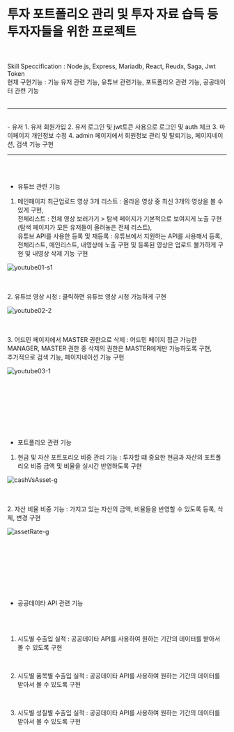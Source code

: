 
# 투자 포트폴리오 관리 및 투자 자료 습득 등 투자자들을 위한 프로젝트

<br><br>
Skill Speccification : Node.js, Express, Mariadb, React, Reudx, Saga, Jwt Token <br>
현재 구현기능 : 기능 유저 관련 기능, 유튜브 관련기능, 포트폴리오 관련 기능, 공공데이터 관련 기능 
<br><br>


--------------------------------------------------------------------------------------------


<br>
- 유저
1. 유저 회원가입
2. 유저 로그인 및 jwt토큰 사용으로 로그인 및 auth 체크
3. 마이페이지 개인정보 수정
4. admin 페이지에서 회원정보 관리 및 탈퇴기능, 페이지네이션, 검색 기능 구현
<br>

-----------------------------------------------------------------------------



<br><br>
- 유튜브 관련 기능
1. 메인페이지 최근업로드 영상 3개 리스트 : 올라온 영상 중 최신 3개의 영상을 볼 수 있게 구현, <br>
   전체리스트 : 전체 영상 보러가기 > 탐색 페이지가 기본적으로 보여지게 노출 구현 (탐색 페이지가 모든 유저들이 올려놓은 전체 리스트), <br>
   유튜브 API를 사용한 등록 및 재등록 : 유튜브에서 지원하는 API를 사용해서 등록,<br>
                                     전체리스트, 메인리스트, 내영상에 노출 구현 및 등록된 영상은 업로드 불가하게 구현 및 내영상 삭제 기능 구현

![youtube01-s1](https://user-images.githubusercontent.com/76759835/189476730-f0171855-3a2e-4859-9f9a-bb7c50066885.gif)




<br><br>
2. 유튜브 영상 시청 : 클릭하면 유튜브 영상 시청 가능하게 구현

![youtube02-2](https://user-images.githubusercontent.com/76759835/189476339-bb953f45-9773-4304-9961-1d99fc875dc8.gif)



<br><br>
3. 어드민 페이지에서 MASTER 권한으로 삭제 : 어드민 페이지 접근 가능한 MANAGER, MASTER 권한 중 삭제의 권한은 MASTER에게만 가능하도록 구현,<br>
                                         추가적으로 검색 기능, 페이지네이션 기능 구현

![youtube03-1](https://user-images.githubusercontent.com/76759835/189476568-fffa79b8-7920-4790-91ce-575665048d15.gif)


<br><br>
-----------------------------------------------------------------------------------------

<br><br>
- 포트폴리오 관련 기능
1. 현금 및 자산 포트포리오 비중 관리 기능 : 투자할 떄 중요한 현금과 자산의 포트폴리오 비중 금액 및 비율을 실시간 반영하도록 구현 

![cashVsAsset-g](https://user-images.githubusercontent.com/76759835/189477370-8c8e4921-b938-48bc-9fb9-48e0abf554c2.gif)




<br><br>
2. 자산 비율 비중 기능 : 가지고 있는 자산의 금액, 비율들을 반영할 수 있도록 등록, 삭제, 변경 구현 

![assetRate-g](https://user-images.githubusercontent.com/76759835/189477376-02fcd34e-df15-410c-8da7-f1e85a69f57c.gif)


<br><br>
------------------------------------------------------------------------------------------
<br><br>


- 공공데이타 API 관련 기능


<br><br>

1. 시도별 수출입 실적 : 공공데이타 API를 사용하여 원하는 기간의 데이터를 받아서 볼 수 있도록 구현
<br>

2. 시도별 품목별 수출입 실적 : 공공데이타 API를 사용하여 원하는 기간의 데이터를 받아서 볼 수 있도록 구현
<br>

3. 시도별 성질별 수출입 실적 : 공공데이타 API를 사용하여 원하는 기간의 데이터를 받아서 볼 수 있도록 구현
<br>
